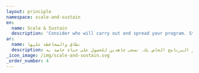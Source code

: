 ```yaml
---
layout: principle
namespace: scale-and-sustain
en:
  name: Scale & Sustain
  description: 'Consider who will carry out and spread your program. Strive for it to have a life of its own.'
ar:
  name: نطاق والمحافظة عليها
  description: النظر في من سيقوم بتنفيذ ونشر البرنامج الخاص بك. نسعى جاهدين للحصول على حياة خاصة به.
_icon_image: /img/scale-and-sustain.svg
_order_number: 4
---
```



